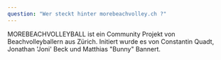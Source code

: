 ```yaml
---
question: "Wer steckt hinter morebeachvolley.ch ?"
---
```


MOREBEACHVOLLEYBALL ist ein Community Projekt von Beachvolleyballern aus Zürich.
Initiert wurde es von Constantin Quadt, Jonathan 'Joni' Beck und Matthias "Bunny" Bannert. 
